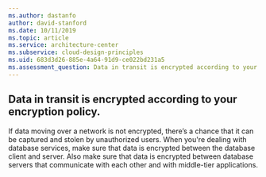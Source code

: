 ```yaml
---
ms.author: dastanfo
author: david-stanford
ms.date: 10/11/2019
ms.topic: article
ms.service: architecture-center
ms.subservice: cloud-design-principles
ms.uid: 683d3d26-885e-4a64-91d9-ce022bd231a5
ms.assessment_question: Data in transit is encrypted according to your encryption policy.
---
```

## Data in transit is encrypted according to your encryption policy.

If data moving over a network is not encrypted, there’s a chance that it can be captured and stolen by unauthorized users. When you're dealing with database services, make sure that data is encrypted between the database client and server. Also make sure that data is encrypted between database servers that communicate with each other and with middle-tier applications.
